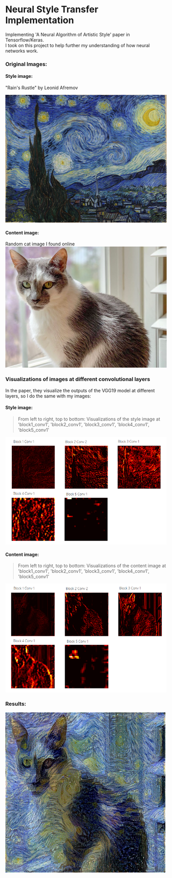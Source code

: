 # Neural Style Transfer Implementation
Implementing 'A Neural Algorithm of Artistic Style' paper in Tensorflow/Keras.   
I took on this project to help further my understanding of how neural networks work.

### Original Images:
#### Style image:
"Rain's Rustle" by Leonid Afremov

<img src = "https://github.com/kathleenisrad/style-transfer-implementation/blob/main/images/style_images/starry_night.jpg"> 


#### Content image:
Random cat image I found online
<img src = "https://github.com/kathleenisrad/style-transfer-implementation/blob/main/images/content_images/cat.jpg"> 


### Visualizations of images at different convolutional layers
In the paper, they visualize the outputs of the VGG19 model at different layers, so I do the same with my images:  

#### Style image:
> From left to right, top to bottom: Visualizations of the style image at   
> 'block1_conv1', 'block2_conv1', 'block3_conv1', 'block4_conv1', 'block5_conv1'

<img src = "https://github.com/kathleenisrad/style-transfer-implementation/blob/main/assets/style.png">


#### Content image:
> From left to right, top to bottom: Visualizations of the content image at   
> 'block1_conv1', 'block2_conv1', 'block3_conv1', 'block4_conv1', 'block5_conv1'

<img src = "https://github.com/kathleenisrad/style-transfer-implementation/blob/main/assets/cat.png">



### Results:

<img src = "https://github.com/kathleenisrad/style-transfer-implementation/blob/main/images/generated_images/starry_night_cat/generated_image_epoch_500.jpg">
